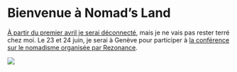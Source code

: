 # Bienvenue à Nomad’s Land

[À partir du premier avril je serai déconnecté](https://tcrouzet.com/2011/03/18/je-ferme-mon-blog/), mais je ne vais pas rester terré chez moi. Le 23 et 24 juin, je serai à Genève pour participer à [la conférence sur le nomadisme organisée par Rezonance](http://blog.rezonance.ch/wordpress/2011/03/25/rdv-des-entrepreneurs-23-06-lancement-officiel/).<span id="more-22188"></span>

![](https://tcrouzet.com/images_tc/2011/03/600x2001.png)